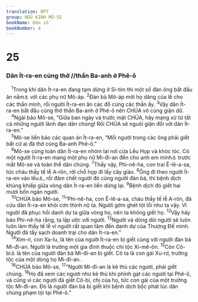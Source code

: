 ```yaml
---
translation: BPT
group: NGŨ KINH MÔ-SE
bookName: Dân số 
bookNumber: 4
---
```


<div class="title"><h1>25</h1><h3>Dân Ít-ra-en cúng thờ //thần Ba-anh ở Phê-ô</h3></div>
<span class="verse dan_25_1"> <sup>1</sup>Trong khi dân Ít-ra-en đang tạm dừng ở Si-tim thì một số đàn ông bắt đầu ăn nằm<a data-toggle="tooltip" data-placement="bottom" title="Có nghĩa là phạm tội nhục dục. Tội nầy thường đi đôi với việc thờ các thần giả. Đây có nghĩa là các người đàn ông Ít-ra-en bất trung với vợ mình và cũng bất trung với Thượng Đế bằng cách đi vào các đền thờ của dân Mô-áp.">⚓</a> với các phụ nữ Mô-áp.</span>
<span class="verse dan_25_2"><sup>2</sup>Đàn bà Mô-áp mời họ dâng của lễ cho các thần mình, rồi người Ít-ra-en ăn các đồ cúng các thần ấy.</span>
<span class="verse dan_25_3"><sup>3</sup>Vậy dân Ít-ra-en bắt đầu cúng thờ thần Ba-anh ở Phê-ô nên CHÚA vô cùng giận dữ.<br/></span>
<span class="verse dan_25_4"> <sup>4</sup>Ngài bảo Mô-se, “Giữa ban ngày và trước mặt CHÚA, hãy mang xử tử tất cả những người lãnh đạo dân chúng! Rồi CHÚA sẽ nguôi giận đối với dân Ít-ra-en.”<br/></span>
<span class="verse dan_25_5"> <sup>5</sup>Mô-se liền bảo các quan án Ít-ra-en, “Mỗi người trong các ông phải giết bất cứ ai đã thờ cúng Ba-anh Phê-ô.”<br/></span>
<span class="verse dan_25_6"> <sup>6</sup>Mô-se cùng toàn dân Ít-ra-en nhóm lại nơi cửa Lều Họp và khóc lóc. Có một người Ít-ra-en mang một phụ nữ Mi-đi-an đến cho anh em mình<a data-toggle="tooltip" data-placement="bottom" title="Hay “gia đình.”">⚓</a> trước mắt Mô-se và toàn thể dân chúng.</span>
<span class="verse dan_25_7"><sup>7</sup>Thấy vậy, Phi-nê-ha, con trai Ê-lê-a-sa, tức cháu thầy tế lễ A-rôn, rời chỗ họp đi lấy cây giáo.</span>
<span class="verse dan_25_8"><sup>8</sup>Ông đi theo người Ít-ra-en vào lều<a data-toggle="tooltip" data-placement="bottom" title="Đây có thể là lều của người đàn bà, chứng tỏ người ấy là một gái điếm, thờ thần giả Ba-anh Phê-ô.">⚓</a>, rồi đâm chết người đó cùng người đàn bà, thì bệnh dịch khủng khiếp giữa vòng dân Ít-ra-en liền dừng lại.</span>
<span class="verse dan_25_9"><sup>9</sup>Bệnh dịch đó giết hai mươi bốn ngàn người.<br/></span>
<span class="verse dan_25_10"> <sup>10</sup>CHÚA bảo Mô-se,</span>
<span class="verse dan_25_11"><sup>11</sup>“Phi-nê-ha, con Ê-lê-a-sa, cháu thầy tế lễ A-rôn, đã cứu dân Ít-ra-en khỏi cơn thịnh nộ ta. Người gớm ghét tội lỗi như ta vậy. Vì người đã phục hồi danh dự ta giữa vòng họ, nên ta không giết họ.</span>
<span class="verse dan_25_12"><sup>12</sup>Vậy hãy bảo Phi-nê-ha rằng, ta lập ước với người.</span>
<span class="verse dan_25_13"><sup>13</sup>Người và dòng dõi người sẽ luôn luôn làm thầy tế lễ vì người rất quan tâm đến danh dự của Thượng Đế mình. Người đã tẩy sạch doanh trại cho dân Ít-ra-en.”<br/></span>
<span class="verse dan_25_14"> <sup>14</sup>Xim-ri, con Xa-lu, là tên của người Ít-ra-en bị giết cùng với người đàn bà Mi-đi-an. Người là trưởng một gia đình thuộc chi tộc Xi-mê-ôn.</span>
<span class="verse dan_25_15"><sup>15</sup>Còn Cô-bi<a data-toggle="tooltip" data-placement="bottom" title="Có nghĩa là “sự dối trá của tôi.”">⚓</a> là tên của người đàn bà Mi-đi-an bị giết. Cô ta là con gái Xu-rơ, trưởng tộc của một dòng họ Mi-đi-an.<br/></span>
<span class="verse dan_25_16"> <sup>16</sup>CHÚA bảo Mô-se,</span>
<span class="verse dan_25_17"><sup>17</sup>“Người Mi-đi-an là kẻ thù các ngươi, phải giết chúng.</span>
<span class="verse dan_25_18"><sup>18</sup>Họ đã xem các ngươi như kẻ thù khi phỉnh gạt các ngươi tại Phê-ô, và cũng vì các ngươi đã giết Cô-bi, chị của họ, tức con gái của một trưởng tộc Mi-đi-an. Đó là người đàn bà bị giết khi bệnh dịch bộc phát lúc dân chúng phạm tội tại Phê-ô.”<br/></span>
